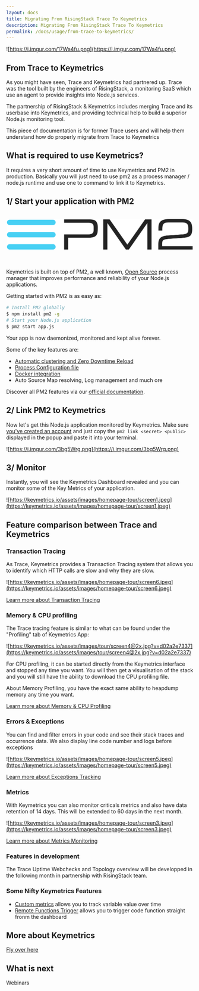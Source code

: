 ```yaml
---
layout: docs
title: Migrating From RisingStack Trace To Keymetrics
description: Migrating From RisingStack Trace To Keymetrics
permalink: /docs/usage/from-trace-to-keymetrics/
---
```


![https://i.imgur.com/17Wa4fu.png](https://i.imgur.com/17Wa4fu.png)

## From Trace to Keymetrics

As you might have seen, Trace and Keymetrics had partnered up. Trace was the tool built by the engineers of RisingStack, a monitoring SaaS which use an agent to provide insights into Node.js services. 

The partnership of RisingStack & Keymetrics includes merging Trace and its userbase into Keymetrics, and providing technical help to build a superior Node.js monitoring tool.

This piece of documentation is for former Trace users and will help them understand how do properly migrate from Trace to Keymetrics

## What is required to use Keymetrics?

It requires a very short amount of time to use Keymetrics and PM2 in production.
Basically you will just need to use pm2 as a process manager / node.js runtime and use one to command to link it to Keymetrics.

## 1/ Start your application with PM2

<br/>
<center>
 <img src="https://raw.githubusercontent.com/Unitech/pm2/master/pres/pm2-v3.png" width="500"/>
</center>
<br/><br/>

Keymetrics is built on top of PM2, a well known, [Open Source](https://github.com/Unitech/pm2) process manager that improves performance and reliability of your Node.js applications.

Getting started with PM2 is as easy as:

```bash
# Install PM2 globally
$ npm install pm2 -g
# Start your Node.js application
$ pm2 start app.js
```

Your app is now daemonized, monitored and kept alive forever. 

Some of the key features are:
- [Automatic clustering and Zero Downtime Reload](http://pm2.keymetrics.io/docs/usage/cluster-mode/)
- [Process Configuration file](http://pm2.keymetrics.io/docs/usage/application-declaration/)
- [Docker integration](http://pm2.keymetrics.io/docs/usage/docker-pm2-nodejs/)
- Auto Source Map resolving, Log management and much ore

Discover all PM2 features via our [official documentation](http://pm2.keymetrics.io/).

## 2/ Link PM2 to Keymetrics

Now let's get this Node.js application monitored by Keymetrics. Make sure [you've created an account](https://app.keymetrics.io/#/) and just copy the `pm2 link <secret> <public>` displayed in the popup and paste it into your terminal. 

![https://i.imgur.com/3bg5Wrg.png](https://i.imgur.com/3bg5Wrg.png)

## 3/ Monitor

Instantly, you will see the Keymetrics Dashboard revealed and you can monitor some of the Key Metrics of your application.

![https://keymetrics.io/assets/images/homepage-tour/screen1.jpeg](https://keymetrics.io/assets/images/homepage-tour/screen1.jpeg)

## Feature comparison between Trace and Keymetrics

### Transaction Tracing

As Trace, Keymetrics provides a Transaction Tracing system that allows you to identify which HTTP calls are slow and why they are slow.

![https://keymetrics.io/assets/images/homepage-tour/screen6.jpeg](https://keymetrics.io/assets/images/homepage-tour/screen6.jpeg)

[Learn more about Transaction Tracing](http://docs.keymetrics.io/docs/pages/tracing/)

### Memory & CPU profiling

The Trace tracing feature is similar to what can be found under the "Profiling" tab of Keymetrics App:

![https://keymetrics.io/assets/images/tour/screen4@2x.jpg?v=d02a2e7337](https://keymetrics.io/assets/images/tour/screen4@2x.jpg?v=d02a2e7337)

For CPU profiling, it can be started directly from the Keymetrics interface and stopped any time you want. You will then get a visualisation of the stack and you will still have the ability to download the CPU profiling file.

About Memory Profiling, you have the exact same ability to heapdump memory any time you want.

[Learn more about Memory & CPU Profiling](http://docs.keymetrics.io/docs/pages/profiling/)

### Errors & Exceptions
 
You can find and filter errors in your code and see their stack traces and occurrence data. We also display line code number and logs before exceptions

![https://keymetrics.io/assets/images/homepage-tour/screen5.jpeg](https://keymetrics.io/assets/images/homepage-tour/screen5.jpeg)

[Learn more about Exceptions Tracking](http://docs.keymetrics.io/docs/pages/issues/)

### Metrics
 
With Keymetrics you can also monitor criticals metrics and also have data retention of 14 days. This will be extended to 60 days in the next month.

![https://keymetrics.io/assets/images/homepage-tour/screen3.jpeg](https://keymetrics.io/assets/images/homepage-tour/screen3.jpeg)

[Learn more about Metrics Monitoring](http://docs.keymetrics.io/docs/pages/monitoring/)

### Features in development
 
The Trace Uptime Webchecks and Topology overview will be developped in the following month in partnership with RisingStack team. 

### Some Nifty Keymetrics Features

- [Custom metrics](http://docs.keymetrics.io/docs/pages/custom-metrics/) allows you to track variable value over time
- [Remote Functions Trigger](http://docs.keymetrics.io/docs/pages/custom-actions/) allows you to trigger code function straight fronm the dashboard

## More about Keymetrics

[Fly over here](http://docs.keymetrics.io/)

## What is next

Webinars
 
